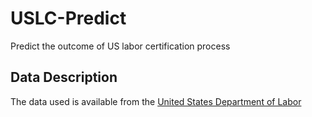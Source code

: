 # USLC-Predict
Predict the outcome of US labor certification process


## Data Description
The data used is available from the [United States Department of Labor](https://www.foreignlaborcert.doleta.gov/performancedata.cfm)
